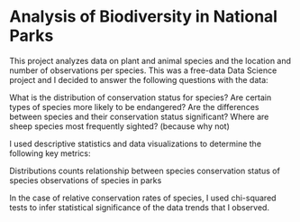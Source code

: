 # Analysis of Biodiversity in National Parks

This project analyzes data on plant and animal species and the location and number of observations per species. This was a free-data Data Science project and I decided to answer the following questions with the data:

What is the distribution of conservation status for species?
Are certain types of species more likely to be endangered?
Are the differences between species and their conservation status significant?
Where are sheep species most frequently sighted? (because why not)

I used descriptive statistics and data visualizations to determine the following key metrics:

Distributions
counts
relationship between species
conservation status of species
observations of species in parks

In the case of relative conservation rates of species, I used chi-squared tests to infer statistical significance of the data trends that I observed.
